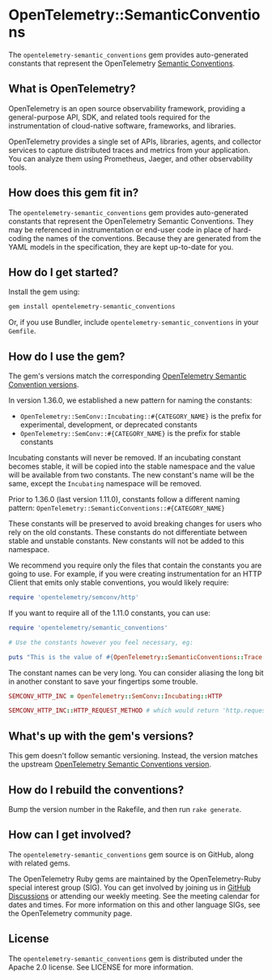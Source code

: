 # OpenTelemetry::SemanticConventions

The `opentelemetry-semantic_conventions` gem provides auto-generated constants
that represent the OpenTelemetry [Semantic Conventions][semantic-conventions].

## What is OpenTelemetry?

OpenTelemetry is an open source observability framework, providing a
general-purpose API, SDK, and related tools required for the instrumentation of
cloud-native software, frameworks, and libraries.

OpenTelemetry provides a single set of APIs, libraries, agents, and collector
services to capture distributed traces and metrics from your application. You
can analyze them using Prometheus, Jaeger, and other observability tools.

## How does this gem fit in?

The `opentelemetry-semantic_conventions` gem provides auto-generated constants
that represent the OpenTelemetry Semantic Conventions. They may be referenced
in instrumentation or end-user code in place of hard-coding the names of the
conventions. Because they are generated from the YAML models in the
specification, they are kept up-to-date for you.

## How do I get started?

Install the gem using:

```sh
gem install opentelemetry-semantic_conventions
```

Or, if you use Bundler, include `opentelemetry-semantic_conventions` in your
`Gemfile`.

## How do I use the gem?

The gem's versions match the corresponding
[OpenTelemetry Semantic Convention versions][semconv].

In version 1.36.0, we established a new pattern for naming the constants:
* `OpenTelemetry::SemConv::Incubating::#{CATEGORY_NAME}` is the prefix for
experimental, development, or deprecated constants
* `OpenTelemetry::SemConv::#{CATEGORY_NAME}` is the prefix for stable constants

Incubating constants will never be removed. If an incubating constant becomes
stable, it will be copied into the stable namespace and the value will be
available from two constants. The new constant's name will be the same, except
the `Incubating` namespace will be removed.

Prior to 1.36.0 (last version 1.11.0), constants follow a different naming
pattern: `OpenTelemetry::SemanticConventions::#{CATEGORY_NAME}`

These constants will be preserved to avoid breaking changes for users who rely
on the old constants. These constants do not differentiate between stable and
unstable constants. New constants will not be added to this namespace.

We recommend you require only the files that contain the constants you are going
to use. For example, if you were creating instrumentation for an HTTP Client
that emits only stable conventions, you would likely require:

```rb
require 'opentelemetry/semconv/http'
```

If you want to require all of the 1.11.0 constants, you can use:
```rb
require 'opentelemetry/semantic_conventions'

# Use the constants however you feel necessary, eg:

puts "This is the value of #{OpenTelemetry::SemanticConventions::Trace::DB_USER}"
```

The constant names can be very long. You can consider aliasing the long bit in
another constant to save your fingertips some trouble.

```rb
SEMCONV_HTTP_INC = OpenTelemetry::SemConv::Incubating::HTTP

SEMCONV_HTTP_INC::HTTP_REQUEST_METHOD # which would return 'http.request.method'
```

## What's up with the gem's versions?

This gem doesn't follow semantic versioning. Instead, the version matches the
upstream [OpenTelemetry Semantic Conventions version][semconv].

## How do I rebuild the conventions?

Bump the version number in the Rakefile, and then run `rake generate`.

## How can I get involved?

The `opentelemetry-semantic_conventions` gem source is on GitHub, along with
related gems.

The OpenTelemetry Ruby gems are maintained by the OpenTelemetry-Ruby special
interest group (SIG). You can get involved by joining us in
[GitHub Discussions][discussions-url] or attending our weekly meeting. See the
meeting calendar for dates and times. For more information on this and other
language SIGs, see the OpenTelemetry community page.

## License

The `opentelemetry-semantic_conventions` gem is distributed under the Apache 2.0
license. See LICENSE for more information.

[discussions-url]: https://github.com/open-telemetry/opentelemetry-ruby/discussions
[semantic-conventions]: https://github.com/open-telemetry/semantic-conventions
[semconv]: https://opentelemetry.io/docs/specs/semconv/
